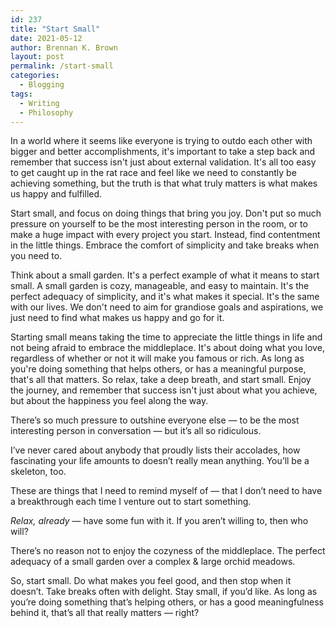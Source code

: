 ```yaml
---
id: 237
title: "Start Small"
date: 2021-05-12
author: Brennan K. Brown
layout: post
permalink: /start-small
categories:
  - Blogging
tags:
  - Writing
  - Philosophy
---
```


In a world where it seems like everyone is trying to outdo each other with bigger and better accomplishments, it's important to take a step back and remember that success isn't just about external validation. It's all too easy to get caught up in the rat race and feel like we need to constantly be achieving something, but the truth is that what truly matters is what makes us happy and fulfilled.

Start small, and focus on doing things that bring you joy. Don't put so much pressure on yourself to be the most interesting person in the room, or to make a huge impact with every project you start. Instead, find contentment in the little things. Embrace the comfort of simplicity and take breaks when you need to.

<!--more-->

Think about a small garden. It's a perfect example of what it means to start small. A small garden is cozy, manageable, and easy to maintain. It's the perfect adequacy of simplicity, and it's what makes it special. It's the same with our lives. We don't need to aim for grandiose goals and aspirations, we just need to find what makes us happy and go for it.

Starting small means taking the time to appreciate the little things in life and not being afraid to embrace the middleplace. It's about doing what you love, regardless of whether or not it will make you famous or rich. As long as you're doing something that helps others, or has a meaningful purpose, that's all that matters. So relax, take a deep breath, and start small. Enjoy the journey, and remember that success isn't just about what you achieve, but about the happiness you feel along the way.

There’s so much pressure to outshine everyone else — to be the most interesting person in conversation — but it’s all so ridiculous.

I’ve never cared about anybody that proudly lists their accolades, how fascinating your life amounts to doesn’t really mean anything. You’ll be a skeleton, too.

These are things that I need to remind myself of — that I don’t need to have a breakthrough each time I venture out to start something.

*Relax, already* — have some fun with it. If you aren’t willing to, then who will?

There’s no reason not to enjoy the cozyness of the middleplace. The perfect adequacy of a small garden over a complex & large orchid meadows.

So, start small. Do what makes you feel good, and then stop when it doesn’t. Take breaks often with delight. Stay small, if you’d like. As long as you’re doing something that’s helping others, or has a good meaningfulness behind it, that’s all that really matters — right?
